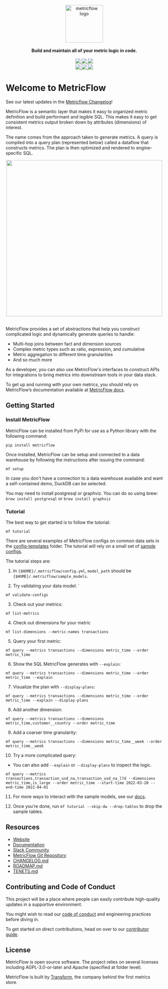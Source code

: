 <p align="center">
  <a target="_blank" href="https://transform.co/metricflow">
    <picture>
      <img  alt="metricflow logo" src="https://github.com/transform-data/metricflow/raw/main/assets/MetricFlow_logo.png" width="auto" height="120">
    </picture>
  </a>
  <br /><br />
  <b>Build and maintain all of your metric logic in code.</b>
  <br /><br />
  <a target="_blank" href="https://twitter.com/transformio">
    <img src="https://img.shields.io/twitter/follow/transformio?labelColor=image.png&color=163B36&logo=twitter&style=flat">
  </a>
  <a target="_blank" href="http://community.transform.co/metricflow-signup">
    <img src="https://img.shields.io/badge/Slack-join-163B36">
  </a>
  <a target="_blank" href="https://github.com/transform-data/metricflow">
    <img src="https://img.shields.io/github/stars/transform-data/metricflow?labelColor=image.png&color=163B36&logo=github">
  </a>
  <br />
  <a target="_blank" href="https://github.com/transform-data/metricflow/blob/master/LICENSE">
    <img src="https://img.shields.io/pypi/l/metricflow?color=163B36&logo=AGPL-3.0">
  </a>
  <a target="_blank" href="https://pypi.org/project/metricflow/">
    <img src="https://img.shields.io/pypi/v/metricflow?labelColor=&color=163B36">
  </a>
  <img src="https://img.shields.io/pypi/pyversions/metricflow?labelColor=&color=163B36">
</p>

# Welcome to MetricFlow

See our latest updates in the [Metricflow Changelog](https://github.com/transform-data/metricflow/blob/main/CHANGELOG.md)!

MetricFlow is a semantic layer that makes it easy to organized metric definition and build performant and legible SQL. This makes it easy to get consistent metrics output broken down by attributes (dimensions) of interest.

The name comes from the approach taken to generate metrics. A query is compiled into a query plan (represented below) called a dataflow that constructs metrics. The plan is then optimized and rendered to engine-specific SQL.

<p align="center">
<img src="https://github.com/transform-data/metricflow/raw/main/assets/example_plan.svg" height="500"/>
<br /><br />
</p>

MetricFlow provides a set of abstractions that help you construct complicated logic and dynamically generate queries to handle:

- Multi-hop joins between fact and dimension sources
- Complex metric types such as ratio, expression, and cumulative
- Metric aggregation to different time granularities
- And so much more

As a developer, you can also use MetricFlow's interfaces to construct APIs for integrations to bring metrics into downstream tools in your data stack.

To get up and running with your own metrics, you should rely on MetricFlow’s documentation available at [MetricFlow docs](https://docs.transform.co/docs/metricflow/guides/introduction).

## Getting Started

### Install MetricFlow

MetricFlow can be installed from PyPi for use as a Python library with the following command:

```
pip install metricflow
```

Once installed, MetricFlow can be setup and connected to a data warehouse by following the instructions after issuing the command:

```
mf setup
```

In case you don't have a connection to a data warehouse available and want a self-contained demo, DuckDB can be selected.

You may need to install postgresql or graphviz. You can do so using brew: `brew install postgresql` or `brew install graphviz`

### Tutorial

The best way to get started is to follow the tutorial:

```
mf tutorial
```

There are several examples of MetricFlow configs on common data sets in the [config-templates](/Users/nicholashandel/repositories/metricflow/config-templates) folder. The tutorial will rely on a small set of [sample configs](/Users/nicholashandel/repositories/metricflow/metricflow/cli/sample_models).

The tutorial steps are:

1.  In `{$HOME}/.metricflow/config.yml`, `model_path` should be `{$HOME}/.metricflow/sample_models`.

2.  Try validating your data model: `

```
mf validate-configs
```

3.  Check out your metrics:

```
mf list-metrics
```

4.  Check out dimensions for your metric

```
mf list-dimensions --metric-names transactions
```

5.  Query your first metric:

```
mf query --metrics transactions --dimensions metric_time --order metric_time
```

6.  Show the SQL MetricFlow generates with `--explain`:

```
mf query --metrics transactions --dimensions metric_time --order metric_time --explain
```

7.  Visualize the plan with `--display-plans`:

```
mf query --metrics transactions --dimensions metric_time --order metric_time --explain --display-plans
```

8.  Add another dimension:

```
mf query --metrics transactions --dimensions metric_time,customer__country --order metric_time
```

9. Add a coarser time granularity:

```
mf query --metrics transactions --dimensions metric_time__week --order metric_time__week
```

10. Try a more complicated query:

- You can also add `--explain` or `--display-plans` to inspect the logic.

```
mf query --metrics transactions,transaction_usd_na,transaction_usd_na_l7d --dimensions metric_time,is_large --order metric_time --start-time 2022-03-20 --end-time 2022-04-01
```

11. For more ways to interact with the sample models, see our [docs](https://docs.transform.co/docs/api/cli/cli-query).

12. Once you’re done, run `mf tutorial --skip-dw --drop-tables` to drop the sample tables.

## Resources

- [Website](https://transform.co/metricflow)
- [Documentation](https://docs.transform.co/docs/overview/metricflow-overview)
- [Slack Community](https://community.transform.co/metricflow-signup)
- [MetricFlow Git Repository](https://github.com/transform-data/metricflow)
- [CHANGELOG.md](https://github.com/transform-data/metricflow/blob/main/CHANGELOG.md)
- [ROADMAP.md](https://github.com/transform-data/metricflow/blob/main/ROADMAP.md)
- [TENETS.md](https://github.com/transform-data/metricflow/blob/main/TENETS.md)

## Contributing and Code of Conduct

This project will be a place where people can easily contribute high-quality updates in a supportive environment.

You might wish to read our [code of conduct](http://community.transform.co/metricflow-signup) and <LINK> engineering practices </LINK> before diving in.

To get started on direct contributions, head on over to our [contributor guide](https://github.com/transform-data/metricflow/blob/main/CONTRIBUTING.md).

## License

MetricFlow is open source software. The project relies on several licenses including AGPL-3.0-or-later and Apache (specified at folder level).

MetricFlow is built by [Transform](https://transform.co/), the company behind the first metrics store.

```

```
